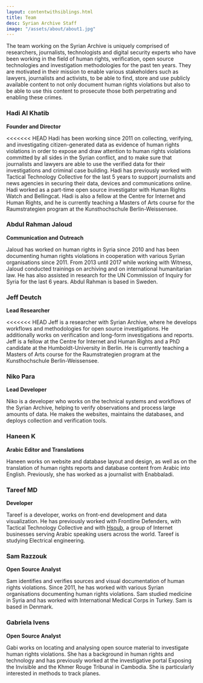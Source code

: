 ```yaml
---
layout: contentwithsiblings.html
title: Team
desc: Syrian Archive Staff
image: "/assets/about/about1.jpg"
---
```


The team working on the Syrian Archive is uniquely comprised of researchers, journalists, technologists and digital security experts who have been working in the field of human rights, verification, open source technologies and investigation methodologies for the past ten years. They are motivated in their mission to enable various stakeholders such as lawyers, journalists and activists, to be able to find, store and use publicly available content to not only document human rights violations but also to be able to use this content to prosecute those both perpetrating and enabling these crimes.

### Hadi Al Khatib
__Founder and Director__

<<<<<<< HEAD
Hadi has been working since 2011 on collecting, verifying, and investigating citizen-generated data as evidence of human rights violations in order to expose and draw attention to human rights violations committed by all sides in the Syrian conflict, and to make sure that journalists and lawyers are able to use the verified data for their investigations and criminal case building. Hadi has previously worked with Tactical Technology Collective for the last 5 years to support journalists and news agencies in securing their data, devices and communications online. Hadi worked as a part-time open source investigator with Human Rights Watch and Bellingcat. Hadi is also a fellow at the Centre for Internet and Human Rights, and he is currently teaching a Masters of Arts course for the Raumstrategien program at the Kunsthochschule Berlin-Weissensee.

### Abdul Rahman Jaloud
__Communication and Outreach__

Jaloud has worked on human rights in Syria since 2010 and has been documenting human rights violations in cooperation with various Syrian organisations since 2011. From 2013 until 2017 while working with Witness, Jaloud conducted trainings on archiving and on international humanitarian law. He has also assisted in research for the UN Commission of Inquiry for Syria for the last 6 years. Abdul Rahman is based in Sweden.

### Jeff Deutch
__Lead Researcher__

<<<<<<< HEAD
Jeff is a researcher with Syrian Archive, where he develops workflows and methodologies for open source investigations. He additionally works on verification and long-form investigations and reports. Jeff is a fellow at the Centre for Internet and Human Rights and a PhD candidate at the Humboldt-University in Berlin. He is currently teaching a Masters of Arts course for the Raumstrategien program at the Kunsthochschule Berlin-Weissensee.

### Niko Para
__Lead Developer__

Niko is a developer who works on the technical systems and workflows of the Syrian Archive, helping to verify observations and process large amounts of data.  He makes the websites, maintains the databases, and deploys collection and verification tools.

### Haneen K
__Arabic Editor and Translations__

Haneen works on website and database layout and design, as well as on the translation of human rights reports and database content from Arabic into English.
Previously, she has worked as a journalist with Enabbaladi.


### Tareef MD
__Developer__

Tareef is a developer, works on front-end development and data visualization. He has previously worked with Frontline Defenders, with Tactical Technology Collective and with [Hsoub](https://www.hsoub.com/en/), a group of Internet businesses serving Arabic speaking users across the world.
Tareef is studying Electrical engineering.

### Sam Razzouk
__Open Source Analyst__

Sam identifies and verifies sources and visual documentation of human rights violations. Since 2011, he has worked with various Syrian organisations documenting human rights violations. Sam studied medicine in Syria and has worked with International Medical Corps in Turkey. Sam is based in Denmark.

### Gabriela Ivens
__Open Source Analyst__

Gabi works on locating and analysing open source material to investigate human rights violations. She has a background in human rights and technology and has previously worked at the investigative portal Exposing the Invisible and the Khmer Rouge Tribunal in Cambodia. She is particularly interested in methods to track planes.
